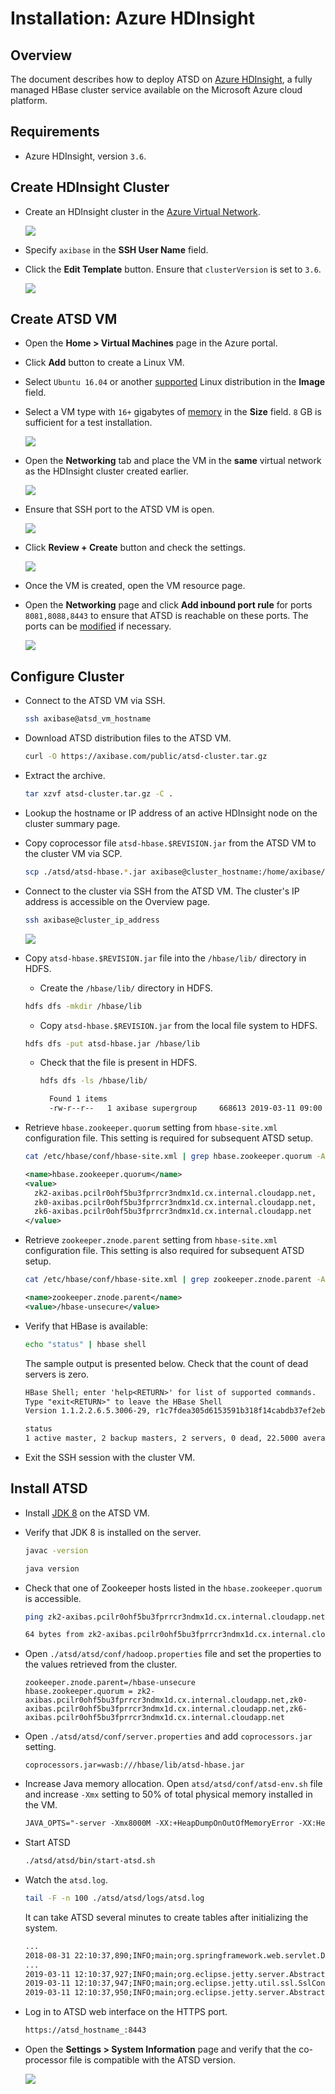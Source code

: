 # Installation: Azure HDInsight

## Overview

The document describes how to deploy ATSD on [Azure HDInsight](https://docs.microsoft.com/en-us/azure/hdinsight/), a fully managed HBase cluster service available on the Microsoft Azure cloud platform.

## Requirements

* Azure HDInsight, version `3.6`.

## Create HDInsight Cluster

* Create an HDInsight cluster in the [Azure Virtual Network](https://docs.microsoft.com/en-us/azure/hdinsight/hbase/apache-hbase-provision-vnet).

  ![](./images/hdinsight_cluster_create.png)

* Specify `axibase` in the **SSH User Name** field.

* Click the **Edit Template** button. Ensure that `clusterVersion` is set to `3.6`.

  ![](./images/hdi_version.png)

## Create ATSD VM

* Open the **Home > Virtual Machines** page in the Azure portal.
* Click **Add** button to create a Linux VM.
* Select `Ubuntu 16.04` or another [supported](requirements.md#operating-systems) Linux distribution in the **Image** field.
* Select a VM type with `16+` gigabytes of [memory](requirements.md) in the **Size** field. `8` GB is sufficient for a test installation.

  ![](./images/atsd_vm_creation.png)

* Open the **Networking** tab and place the VM in the **same** virtual network as the HDInsight cluster created earlier.

  ![](./images/atsd_vm_vnet.png)

* Ensure that SSH port to the ATSD VM is open.

  ![](./images/atsd_vm_ssh.png)

* Click **Review + Create** button and check the settings.

  ![](./images/atsd_vm_summary.png)

* Once the VM is created, open the VM resource page.
* Open the **Networking** page and click **Add inbound port rule** for ports `8081,8088,8443` to ensure that ATSD is reachable on these ports. The ports can be [modified](../administration/server-properties.md#networking) if necessary.

  ![](./images/atsd_vm_ports.png)

## Configure Cluster

* Connect to the ATSD VM via SSH.

  ```bash
  ssh axibase@atsd_vm_hostname
  ```

* Download ATSD distribution files to the ATSD VM.

  ```bash
  curl -O https://axibase.com/public/atsd-cluster.tar.gz
  ```

* Extract the archive.

  ```bash
  tar xzvf atsd-cluster.tar.gz -C .
  ```

* Lookup the hostname or IP address of an active HDInsight node on the cluster summary page.

* Copy coprocessor file `atsd-hbase.$REVISION.jar` from the ATSD VM to the cluster VM via SCP.

  ```bash
  scp ./atsd/atsd-hbase.*.jar axibase@cluster_hostname:/home/axibase/atsd-hbase.jar
  ```

* Connect to the cluster via SSH from the ATSD VM. The cluster's IP address is accessible on the Overview page.

  ```bash
  ssh axibase@cluster_ip_address
  ```

  ![](./images/atsd_public_ip_address.png)

* Copy `atsd-hbase.$REVISION.jar` file into the `/hbase/lib/` directory in HDFS.

  * Create the `/hbase/lib/` directory in HDFS.

  ```bash
  hdfs dfs -mkdir /hbase/lib
  ```

  * Copy `atsd-hbase.$REVISION.jar` from the local file system to HDFS.

  ```bash
  hdfs dfs -put atsd-hbase.jar /hbase/lib
  ```

  * Check that the file is present in HDFS.

    ```bash
    hdfs dfs -ls /hbase/lib/
    ```

    ```txt
      Found 1 items
      -rw-r--r--   1 axibase supergroup     668613 2019-03-11 09:00   /hbase/lib/atsd-hbase.jar
    ```

* Retrieve `hbase.zookeeper.quorum` setting from `hbase-site.xml` configuration file. This setting is required for subsequent ATSD setup.

  ```bash
  cat /etc/hbase/conf/hbase-site.xml | grep hbase.zookeeper.quorum -A1
  ```

  ```xml
  <name>hbase.zookeeper.quorum</name>
  <value>
    zk2-axibas.pcilr0ohf5bu3fprrcr3ndmx1d.cx.internal.cloudapp.net,
    zk0-axibas.pcilr0ohf5bu3fprrcr3ndmx1d.cx.internal.cloudapp.net,
    zk6-axibas.pcilr0ohf5bu3fprrcr3ndmx1d.cx.internal.cloudapp.net
  </value>
  ```

* Retrieve `zookeeper.znode.parent` setting from `hbase-site.xml` configuration file. This setting is also required for subsequent ATSD setup.

  ```bash
  cat /etc/hbase/conf/hbase-site.xml | grep zookeeper.znode.parent -A1
  ```

  ```xml
  <name>zookeeper.znode.parent</name>
  <value>/hbase-unsecure</value>
  ```

* Verify that HBase is available:

  ```bash
  echo "status" | hbase shell
  ```

  The sample output is presented below. Check that the count of dead servers is zero.

  ```txt
  HBase Shell; enter 'help<RETURN>' for list of supported commands.
  Type "exit<RETURN>" to leave the HBase Shell
  Version 1.1.2.2.6.5.3006-29, r1c7fdea305d6153591b318f14cabdb37ef2eb152, Fri Feb  1 02:51:33 UTC 2019

  status
  1 active master, 2 backup masters, 2 servers, 0 dead, 22.5000 average load
  ```

* Exit the SSH session with the cluster VM.

## Install ATSD

* Install [JDK 8](../administration/migration/install-java-8.md) on the ATSD VM.

* Verify that JDK 8 is installed on the server.

  ```bash
  javac -version
  ```

  ```bash
  java version
  ```

* Check that one of Zookeeper hosts listed in the `hbase.zookeeper.quorum` is accessible.

  ```bash
  ping zk2-axibas.pcilr0ohf5bu3fprrcr3ndmx1d.cx.internal.cloudapp.net
  ```

  ```bash
  64 bytes from zk2-axibas.pcilr0ohf5bu3fprrcr3ndmx1d.cx.internal.cloudapp.net (10.0.0.11): icmp_seq=1 ttl=64 time=0.763 ms
  ```

* Open `./atsd/atsd/conf/hadoop.properties` file and set the properties to the values retrieved from the cluster.

  ```properties
  zookeeper.znode.parent=/hbase-unsecure
  hbase.zookeeper.quorum = zk2-axibas.pcilr0ohf5bu3fprrcr3ndmx1d.cx.internal.cloudapp.net,zk0-axibas.pcilr0ohf5bu3fprrcr3ndmx1d.cx.internal.cloudapp.net,zk6-axibas.pcilr0ohf5bu3fprrcr3ndmx1d.cx.internal.cloudapp.net
  ```

* Open `./atsd/atsd/conf/server.properties` and add `coprocessors.jar` setting.

  ```properties
  coprocessors.jar=wasb:///hbase/lib/atsd-hbase.jar
  ```

* Increase Java memory allocation. Open `atsd/atsd/conf/atsd-env.sh` file and increase `-Xmx` setting to 50% of total physical memory installed in the VM.

  ```txt
  JAVA_OPTS="-server -Xmx8000M -XX:+HeapDumpOnOutOfMemoryError -XX:HeapDumpPath="$atsd_home"/logs"
  ```

* Start ATSD

  ```bash
  ./atsd/atsd/bin/start-atsd.sh
  ```

* Watch the `atsd.log`.

  ```bash
  tail -F -n 100 ./atsd/atsd/logs/atsd.log
  ```

  It can take ATSD several minutes to create tables after initializing the system.

  ```txt
  ...
  2018-08-31 22:10:37,890;INFO;main;org.springframework.web.servlet.DispatcherServlet;FrameworkServlet 'dispatcher': initialization completed in 3271 ms
  ...
  2019-03-11 12:10:37,927;INFO;main;org.eclipse.jetty.server.AbstractConnector;Started SelectChannelConnector@0.0.0.0:8088
  2019-03-11 12:10:37,947;INFO;main;org.eclipse.jetty.util.ssl.SslContextFactory;Enabled Protocols [TLSv1, TLSv1.1, TLSv1.2] of [SSLv2Hello, SSLv3, TLSv1, TLSv1.1, TLSv1.2]
  2019-03-11 12:10:37,950;INFO;main;org.eclipse.jetty.server.AbstractConnector;Started SslSelectChannelConnector@0.0.0.0:8443
  ```

* Log in to ATSD web interface on the HTTPS port.

  ```bash
  https://atsd_hostname_:8443
  ```

* Open the **Settings > System Information** page and verify that the co-processor file is compatible with the ATSD version.

  ![](./images/coprocessor-check.png)